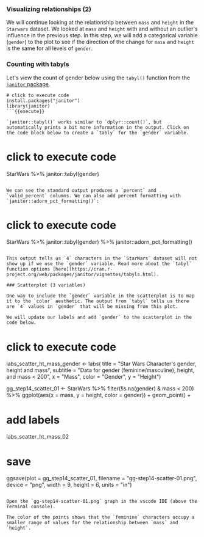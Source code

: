 ### Visualizing relationships (2)

We will continue looking at the relationship between `mass` and `height` in the `Starwars` dataset. We looked at `mass` and `height` with and without an outlier's influence in the previous step. In this step, we will add a categorical variable (`gender`) to the plot to see if the direction of the change for `mass` and `height` is the same for all levels of `gender`.   

### Counting with tabyls

Let's view the count of gender below using the `tabyl()` function from the [`janitor` package](https://sfirke.github.io/janitor/).

```
# click to execute code
install.packages("janitor")
library(janitor)
```{{execute}}

`janitor::tabyl()` works similar to `dplyr::count()`, but automatically prints a bit more information in the output. Click on the code block below to create a `tably` for the `gender` variable.

```
# click to execute code
StarWars %>% 
  janitor::tabyl(gender) 
```{{execute}}

We can see the standard output produces a `percent` and `valid_percent` columns. We can also add percent formatting with `janitor::adorn_pct_formatting()`:

```
# click to execute code
StarWars %>% 
  janitor::tabyl(gender) %>% 
  janitor::adorn_pct_formatting()
```{{execute}}

This output tells us `4` characters in the `StarWars` dataset will not show up if we use the `gender` variable. Read more about the `tabyl` function options [here](https://cran.r-project.org/web/packages/janitor/vignettes/tabyls.html).

### Scatterplot (3 variables)

One way to include the `gender` variable in the scatterplot is to map it to the `color` aesthetic. The output from `tabyl` tells us there are `4` values in `gender` that will be missing from this plot.  

We will update our labels and add `gender` to the scatterplot in the code below.

```
# click to execute code
labs_scatter_ht_mass_gender <- labs(
  title = "Star Wars Character's gender, height and mass", 
  subtitle = "Data for gender (feminine/masculine), height, and mass < 200",
  x = "Mass", 
  color = "Gender",
  y = "Height")

gg_step14_scatter_01 <- StarWars %>% 
  filter(!is.na(gender) & mass < 200) %>% 
  ggplot(aes(x = mass, y = height, color = gender)) + 
  geom_point() +
  # add labels
  labs_scatter_ht_mass_02
# save
ggsave(plot = gg_step14_scatter_01,
        filename = "gg-step14-scatter-01.png",
        device = "png",
        width = 9,
        height = 6,
        units = "in")
```{{execute}}

Open the `gg-step14-scatter-01.png` graph in the vscode IDE (above the Terminal console). 

The color of the points shows that the `feminine` characters occupy a smaller range of values for the relationship between `mass` and `height`. 
